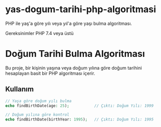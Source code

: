 # yas-dogum-tarihi-php-algoritmasi
PHP ile yaş'a göre yılı veya yıl'a göre yaşı bulma algoritması.


Gereksinimler
PHP 7.4 veya üstü

# Doğum Tarihi Bulma Algoritması

Bu proje, bir kişinin yaşına veya doğum yılına göre doğum tarihini hesaplayan basit bir PHP algoritması içerir.

## Kullanım

```php
// Yaşa göre doğum yılı bulma
echo findBirthDate(age: 25);           // Çıktı: Doğum Yılı: 1999

// Doğum yılına göre kontrol
echo findBirthDate(birthYear: 1995);   // Çıktı: Doğum Yılı: 1995
